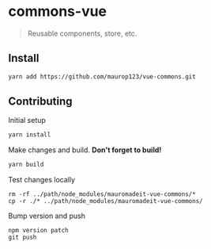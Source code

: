 # commons-vue

> Reusable components, store, etc.

## Install
``` bash
yarn add https://github.com/maurop123/vue-commons.git
```

## Contributing

Initial setup
``` bash
yarn install
```

Make changes and build. **Don't forget to build!**
``` bash
yarn build
```

Test changes locally
```
rm -rf ../path/node_modules/mauromadeit-vue-commons/*
cp -r ./* ../path/node_modules/mauromadeit-vue-commons/
```

Bump version and push
```
npm version patch
git push
```
